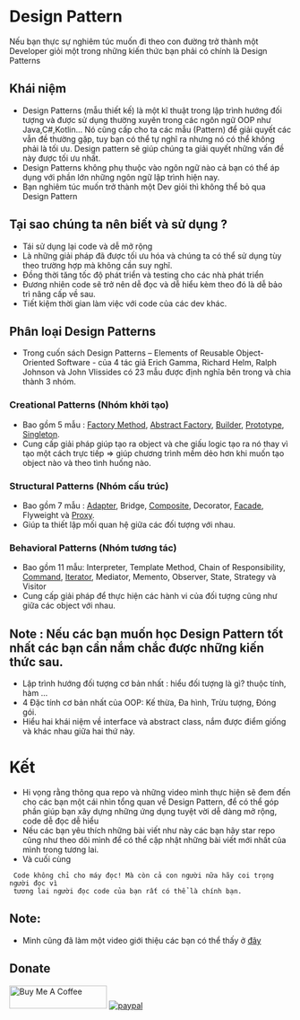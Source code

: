 # Design Pattern
Nếu bạn thực sự nghiêm túc muốn đi theo con đường trở thành một Developer giỏi một trong những kiến thức bạn phải có chính là Design Patterns
## Khái niệm
- Design Patterns (mẫu thiết kế) là một kĩ thuật trong lập trình hướng đối tượng và được sử dụng thường xuyên trong các ngôn ngữ OOP như Java,C#,Kotlin... Nó cũng cấp cho ta các mẫu (Pattern) để giải quyết các vẫn đề thường gặp, tuy bạn có thể tự nghĩ ra nhưng nó có thể không phải là tối ưu. Design pattern sẽ giúp chúng ta giải quyết những vấn đề này được tối ưu nhất.
- Design Patterns không phụ thuộc vào ngôn ngữ nào cả bạn có thể áp dụng với phần lớn những ngôn ngữ lập trình hiện nay.
- Bạn nghiêm túc muốn trở thành một Dev giỏi thì không thể bỏ qua Design Pattern
## Tại sao chúng ta nên biết và sử dụng ?
- Tái sử dụng lại code và dễ mở rộng
- Là những giải pháp đã được tối ưu hóa và chúng ta có thể sử dụng  tùy theo trường hợp mà không cần suy nghĩ.
- Đồng thời tăng tốc độ phát triển và testing cho các nhà phát triển
- Đương nhiên code sẽ trở nên dễ đọc và dễ hiểu kèm theo đó là dễ bảo trì nâng cấp về sau.
- Tiết kiệm thời gian làm việc với code của các dev khác.
## Phân loại Design Patterns
- Trong cuốn sách Design Patterns – Elements of Reusable Object-Oriented Software - của 4 tác giả Erich Gamma, Richard Helm, Ralph Johnson và John Vlissides có 23 mẫu được định nghĩa  bên trong và chia thành 3 nhóm.
### Creational Patterns (Nhóm khởi tạo)
- Bao gồm 5 mẫu : [Factory Method](https://github.com/doctor-blue/design-patterns/tree/master/Creational/Factory-method), 
[Abstract Factory](https://github.com/doctor-blue/design-patterns/tree/master/Creational/Abstract-factory-method), 
[Builder](https://github.com/doctor-blue/design-patterns/tree/master/Creational/Builder), 
[Prototype](https://github.com/doctor-blue/design-patterns/tree/master/Creational/Prototype),
 [Singleton](https://github.com/doctor-blue/design-patterns/tree/master/Creational/Singleton).
- Cung cấp giải pháp giúp tạo ra object và che giấu logic tạo ra nó thay vì tạo một cách trực tiếp => giúp chương trình mềm dẻo hơn khi muốn tạo object nào và theo tình huống nào.
### Structural Patterns (Nhóm cấu trúc)
- Bao gồm 7 mẫu :
[Adapter](https://github.com/doctor-blue/design-patterns/tree/master/Structural/Adapter), 
Bridge, 
[Composite](https://github.com/doctor-blue/design-patterns/tree/master/Structural/Composite),
Decorator, 
[Facade](https://github.com/doctor-blue/design-patterns/tree/master/Structural/Facade), 
Flyweight và 
[Proxy](https://github.com/doctor-blue/design-patterns/tree/master/Structural/Proxy).
- Giúp ta thiết lập mối quan hệ giữa các đối tượng với nhau.
### Behavioral Patterns (Nhóm tương tác)
- Bao gồm 11 mẫu: Interpreter, Template Method, Chain of Responsibility, 
[Command](https://github.com/doctor-blue/design-patterns/tree/master/Behavior/Command), 
[Iterator](https://github.com/doctor-blue/design-patterns/tree/master/Behavior/Iterator), 
Mediator, Memento, Observer, State, Strategy và Visitor
- Cung cấp giải pháp để thực hiện các hành vi của đối tượng cũng như giữa các object với nhau.
## Note : Nếu các bạn muốn học Design Pattern tốt nhất các bạn cần nắm chắc được những kiến thức sau.
- Lập trình hướng đối tượng cơ bản nhất : hiểu đối tượng là gì? thuộc tính, hàm ...
- 4 Đặc tính cơ bản nhất của OOP: Kế thừa, Đa hình, Trừu tượng, Đóng gói.
- Hiểu hai khái niệm về interface và abstract class, nắm được điểm giống và khác nhau giữa hai thứ này.
 # Kết
 - Hi vọng rằng thông qua repo và những video mình thực hiện sẽ đem đến cho các bạn một cái nhìn tổng quan về Design Pattern, để có thể góp phần giúp bạn xây dựng những ứng dụng tuyệt vời dễ dàng mở rộng, code dễ đọc dễ hiểu
 - Nếu các bạn yêu thích những bài viết như này các bạn hãy star repo cũng như theo dõi mình để có thể cập nhật những bài viết mới nhất của mình trong tương lai.
 - Và cuối cùng
```
 Code không chỉ cho máy đọc! Mà còn cả con người nữa hãy coi trọng người đọc vì
 tương lai người đọc code của bạn rất có thể là chính bạn.
```
## Note: 
- Mình cũng đã làm một video giới thiệu các bạn có thể  thấy ở [đây](https://youtu.be/nZaAe4Xtpds)
## Donate
<a href="https://www.buymeacoffee.com/doctorblue" target="_blank"><img src="https://cdn.buymeacoffee.com/buttons/default-orange.png" alt="Buy Me A Coffee" height="41" width="174"></a>
[![paypal](https://www.paypalobjects.com/en_US/i/btn/btn_donateCC_LG.gif)](https://www.paypal.me/doctorblue00)
